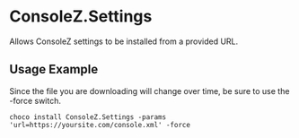 ConsoleZ.Settings
=================

Allows ConsoleZ settings to be installed from a provided URL.


Usage Example
----- 
Since the file you are downloading will change over time, be sure to use the -force switch.

```
choco install ConsoleZ.Settings -params 'url=https://yoursite.com/console.xml' -force
```

